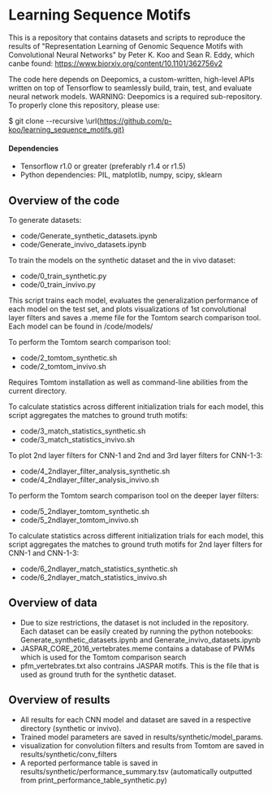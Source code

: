 # Learning Sequence Motifs

This is a repository that contains datasets and scripts to reproduce the results of "Representation Learning of Genomic Sequence Motifs with Convolutional Neural Networks" by Peter K. Koo and Sean R. Eddy, which canbe found: https://www.biorxiv.org/content/10.1101/362756v2

The code here depends on Deepomics, a custom-written, high-level APIs written on top of Tensorflow to seamlessly build, train, test, and evaluate neural network models.  WARNING: Deepomics is a required sub-repository.  To properly clone this repository, please use: 

$ git clone --recursive \url{https://github.com/p-koo/learning_sequence_motifs.git}

#### Dependencies
* Tensorflow r1.0 or greater (preferably r1.4 or r1.5)
* Python dependencies: PIL, matplotlib, numpy, scipy, sklearn


## Overview of the code

To generate datasets:
* code/Generate_synthetic_datasets.ipynb
* code/Generate_invivo_datasets.ipynb

To train the models on the synthetic dataset and the in vivo dataset: 
* code/0_train_synthetic.py 
* code/0_train_invivo.py 

This script trains each model, evaluates the generalization performance of each model on the test set, and plots visualizations of 1st convolutional layer filters and saves a .meme file for the Tomtom search comparison tool. Each model can be found in /code/models/


To perform the Tomtom search comparison tool:
* code/2_tomtom_synthetic.sh  
* code/2_tomtom_invivo.sh  

Requires Tomtom installation as well as command-line abilities from the current directory.


To calculate statistics across different initialization trials for each model, this script aggregates the matches to ground truth motifs:
* code/3_match_statistics_synthetic.sh  
* code/3_match_statistics_invivo.sh  


To plot 2nd layer filters for CNN-1 and 2nd and 3rd layer filters for CNN-1-3:
* code/4_2ndlayer_filter_analysis_synthetic.sh  
* code/4_2ndlayer_filter_analysis_invivo.sh  


To perform the Tomtom search comparison tool on the deeper layer filters:
* code/5_2ndlayer_tomtom_synthetic.sh  
* code/5_2ndlayer_tomtom_invivo.sh  


To calculate statistics across different initialization trials for each model, this script aggregates the matches to ground truth motifs for 2nd layer filters for CNN-1 and CNN-1-3:
* code/6_2ndlayer_match_statistics_synthetic.sh  
* code/6_2ndlayer_match_statistics_invivo.sh  


## Overview of data

* Due to size restrictions, the dataset is not included in the repository.  Each dataset can be easily created by running the python notebooks: Generate_synthetic_datasets.ipynb and Generate_invivo_datasets.ipynb
* JASPAR_CORE_2016_vertebrates.meme contains a database of PWMs which is used for the Tomtom comparison search
* pfm_vertebrates.txt also contrains JASPAR motifs. This is the file that is used as ground truth for the synthetic dataset.

## Overview of results

* All results for each CNN model and dataset are saved in a respective directory (synthetic or invivo). 
* Trained model parameters are saved in results/synthetic/model_params.  
* visualization for convolution filters and results from Tomtom are saved in results/synthetic/conv_filters
* A reported performance table is saved in results/synthetic/performance_summary.tsv (automatically outputted from print_performance_table_synthetic.py)


